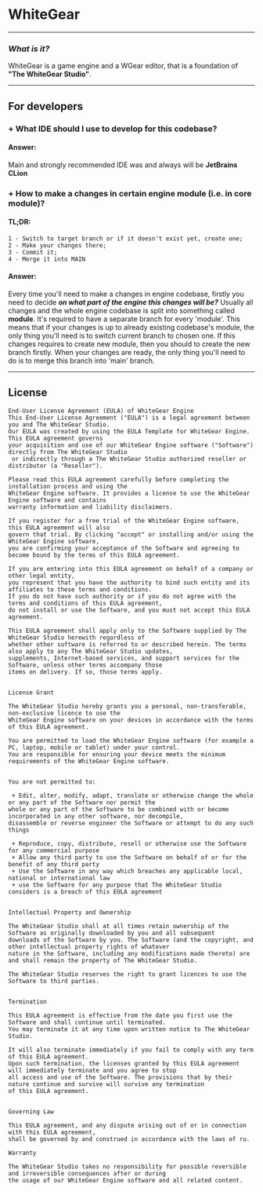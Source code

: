 # WhiteGear

---

### <i>What is it?</i>

WhiteGear is a game engine and a WGear editor, that is a foundation
of <b>"The WhiteGear Studio"</b>.

---
## <b>For developers</b>

### + What IDE should I use to develop for this codebase?

#### Answer:

Main and strongly recommended IDE was and always will be <b>JetBrains CLion</b>


### + How to make a changes in certain engine module (i.e. in core module)?

#### TL;DR: 
    1 - Switch to target branch or if it doesn't exist yet, create one; 
    2 - Make your changes there;
    3 - Commit it;
    4 - Merge it into MAIN

#### Answer:

Every time you'll need to make a changes in engine codebase, firstly you
need to decide <b><i>on what part of the engine this changes will be?</i></b>
Usually all changes and the whole engine codebase is split into something called
<b>module</b>. It's required to have a separate branch for every 'module'. This
means that if your changes is up to already existing codebase's module, the only
thing you'll need is to switch current branch to chosen one. If this changes requires
to create new module, then you should to create the new branch firstly. When your
changes are ready, the only thing you'll need to do is to merge this branch into 'main'
branch.

---
## <b>License</b> 

~~~
End-User License Agreement (EULA) of WhiteGear Engine
This End-User License Agreement ("EULA") is a legal agreement between you and The WhiteGear Studio. 
Our EULA was created by using the EULA Template for WhiteGear Engine. This EULA agreement governs 
your acquisition and use of our WhiteGear Engine software ("Software") directly from The WhiteGear Studio
 or indirectly through a The WhiteGear Studio authorized reseller or distributor (a "Reseller").

Please read this EULA agreement carefully before completing the installation process and using the 
WhiteGear Engine software. It provides a license to use the WhiteGear Engine software and contains 
warranty information and liability disclaimers.

If you register for a free trial of the WhiteGear Engine software, this EULA agreement will also 
govern that trial. By clicking "accept" or installing and/or using the WhiteGear Engine software, 
you are confirming your acceptance of the Software and agreeing to become bound by the terms of this EULA agreement.

If you are entering into this EULA agreement on behalf of a company or other legal entity, 
you represent that you have the authority to bind such entity and its affiliates to these terms and conditions. 
If you do not have such authority or if you do not agree with the terms and conditions of this EULA agreement, 
do not install or use the Software, and you must not accept this EULA agreement.

This EULA agreement shall apply only to the Software supplied by The WhiteGear Studio herewith regardless of 
whether other software is referred to or described herein. The terms also apply to any The WhiteGear Studio updates, 
supplements, Internet-based services, and support services for the Software, unless other terms accompany those 
items on delivery. If so, those terms apply.


License Grant

The WhiteGear Studio hereby grants you a personal, non-transferable, non-exclusive licence to use the 
WhiteGear Engine software on your devices in accordance with the terms of this EULA agreement.

You are permitted to load the WhiteGear Engine software (for example a PC, laptop, mobile or tablet) under your control. 
You are responsible for ensuring your device meets the minimum requirements of the WhiteGear Engine software.


You are not permitted to:

 + Edit, alter, modify, adapt, translate or otherwise change the whole or any part of the Software nor permit the 
whole or any part of the Software to be combined with or become incorporated in any other software, nor decompile, 
disassemble or reverse engineer the Software or attempt to do any such things

 + Reproduce, copy, distribute, resell or otherwise use the Software for any commercial purpose
 + Allow any third party to use the Software on behalf of or for the benefit of any third party
 + Use the Software in any way which breaches any applicable local, national or international law
 + use the Software for any purpose that The WhiteGear Studio considers is a breach of this EULA agreement


Intellectual Property and Ownership

The WhiteGear Studio shall at all times retain ownership of the Software as originally downloaded by you and all subsequent 
downloads of the Software by you. The Software (and the copyright, and other intellectual property rights of whatever 
nature in the Software, including any modifications made thereto) are and shall remain the property of The WhiteGear Studio.

The WhiteGear Studio reserves the right to grant licences to use the Software to third parties.


Termination

This EULA agreement is effective from the date you first use the Software and shall continue until terminated. 
You may terminate it at any time upon written notice to The WhiteGear Studio.

It will also terminate immediately if you fail to comply with any term of this EULA agreement. 
Upon such termination, the licenses granted by this EULA agreement will immediately terminate and you agree to stop 
all access and use of the Software. The provisions that by their nature continue and survive will survive any termination 
of this EULA agreement.


Governing Law

This EULA agreement, and any dispute arising out of or in connection with this EULA agreement, 
shall be governed by and construed in accordance with the laws of ru.

Warranty

The WhiteGear Studio takes no responsibility for possible reversible and irreversible consequences after or during 
the usage of our WhiteGear Engine software and all related content.
~~~
